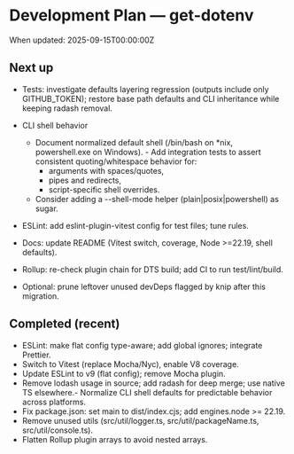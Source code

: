 # Development Plan — get-dotenv

When updated: 2025-09-15T00:00:00Z

## Next up
- Tests: investigate defaults layering regression (outputs include only GITHUB_TOKEN); restore base path defaults and CLI inheritance while keeping radash removal.

- CLI shell behavior
  - Document normalized default shell (/bin/bash on *nix, powershell.exe on Windows).  - Add integration tests to assert consistent quoting/whitespace behavior for:
    - arguments with spaces/quotes,
    - pipes and redirects,
    - script-specific shell overrides.
  - Consider adding a --shell-mode helper (plain|posix|powershell) as sugar.
- ESLint: add eslint-plugin-vitest config for test files; tune rules.
- Docs: update README (Vitest switch, coverage, Node >=22.19, shell defaults).
- Rollup: re-check plugin chain for DTS build; add CI to run test/lint/build.
- Optional: prune leftover unused devDeps flagged by knip after this migration.

## Completed (recent)

- ESLint: make flat config type-aware; add global ignores; integrate Prettier.
- Switch to Vitest (replace Mocha/Nyc), enable V8 coverage.
- Update ESLint to v9 (flat config); remove Mocha plugin.
- Remove lodash usage in source; add radash for deep merge; use native TS elsewhere.- Normalize CLI shell defaults for predictable behavior across platforms.
- Fix package.json: set main to dist/index.cjs; add engines.node >= 22.19.
- Remove unused utils (src/util/logger.ts, src/util/packageName.ts, src/util/console.ts).
- Flatten Rollup plugin arrays to avoid nested arrays.
